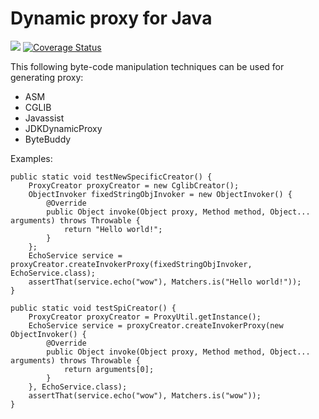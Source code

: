 # Dynamic proxy for Java

![](https://travis-ci.org/neoremind/dynamic-proxy.svg?branch=master)
[![Coverage Status](https://coveralls.io/repos/github/neoremind/dynamic-proxy/badge.svg?branch=master)](https://coveralls.io/github/neoremind/dynamic-proxy?branch=master)

This following byte-code manipulation techniques can be used for generating proxy:
* ASM
* CGLIB
* Javassist
* JDKDynamicProxy
* ByteBuddy

Examples:
```
public static void testNewSpecificCreator() {
    ProxyCreator proxyCreator = new CglibCreator();
    ObjectInvoker fixedStringObjInvoker = new ObjectInvoker() {
        @Override
        public Object invoke(Object proxy, Method method, Object... arguments) throws Throwable {
            return "Hello world!";
        }
    };
    EchoService service = proxyCreator.createInvokerProxy(fixedStringObjInvoker, EchoService.class);
    assertThat(service.echo("wow"), Matchers.is("Hello world!"));
}

public static void testSpiCreator() {
    ProxyCreator proxyCreator = ProxyUtil.getInstance();
    EchoService service = proxyCreator.createInvokerProxy(new ObjectInvoker() {
        @Override
        public Object invoke(Object proxy, Method method, Object... arguments) throws Throwable {
            return arguments[0];
        }
    }, EchoService.class);
    assertThat(service.echo("wow"), Matchers.is("wow"));
}
```